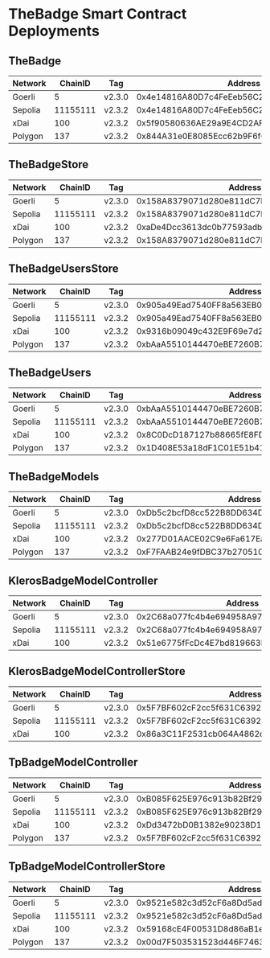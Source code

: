 # TheBadge Smart Contract Deployments

## TheBadge

| Network | ChainID  | Tag    | Address                                    |
| ------- | -------- | ------ | ------------------------------------------ |
| Goerli  | 5        | v2.3.0 | 0x4e14816A80D7c4FeEeb56C225e821c6374F4AB56 |
| Sepolia | 11155111 | v2.3.2 | 0x4e14816A80D7c4FeEeb56C225e821c6374F4AB56 |
| xDai    | 100      | v2.3.2 | 0x5f90580636AE29a9E4CD2AFFCE6d73501cD594F2 |
| Polygon | 137      | v2.3.2 | 0x844A31e0E8085Ecc62b9F6f6BEb55f0BdeBBaa4C |

## TheBadgeStore

| Network | ChainID  | Tag    | Address                                    |
| ------- | -------- | ------ | ------------------------------------------ |
| Goerli  | 5        | v2.3.0 | 0x158A8379071d280e811dC7b670c22a0b46dC582D |
| Sepolia | 11155111 | v2.3.2 | 0x158A8379071d280e811dC7b670c22a0b46dC582D |
| xDai    | 100      | v2.3.2 | 0xaDe4Dcc3613dc0b77593adb3D694F2F6f71E4125 |
| Polygon | 137      | v2.3.2 | 0x158A8379071d280e811dC7b670c22a0b46dC582D |

## TheBadgeUsersStore

| Network | ChainID  | Tag    | Address                                    |
| ------- | -------- | ------ | ------------------------------------------ |
| Goerli  | 5        | v2.3.0 | 0x905a49Ead7540FF8a563EB02F66B5c13c5e8eC71 |
| Sepolia | 11155111 | v2.3.2 | 0x905a49Ead7540FF8a563EB02F66B5c13c5e8eC71 |
| xDai    | 100      | v2.3.2 | 0x9316b09049c432E9F69e7d2f613036d936332Ad1 |
| Polygon | 137      | v2.3.2 | 0xbAaA5510144470eBE7260B743CA5516596A0250E |

## TheBadgeUsers

| Network | ChainID  | Tag    | Address                                    |
| ------- | -------- | ------ | ------------------------------------------ |
| Goerli  | 5        | v2.3.0 | 0xbAaA5510144470eBE7260B743CA5516596A0250E |
| Sepolia | 11155111 | v2.3.2 | 0xbAaA5510144470eBE7260B743CA5516596A0250E |
| xDai    | 100      | v2.3.2 | 0x8C0DcD187127b88665fE8FD4F39Cb18758946C0f |
| Polygon | 137      | v2.3.2 | 0x1D408E53a18dF1C01E51b412Cd60fA3aB11733c3 |

## TheBadgeModels

| Network | ChainID  | Tag    | Address                                    |
| ------- | -------- | ------ | ------------------------------------------ |
| Goerli  | 5        | v2.3.0 | 0xDb5c2bcfD8cc522B8DD634DC507E135383049566 |
| Sepolia | 11155111 | v2.3.2 | 0xDb5c2bcfD8cc522B8DD634DC507E135383049566 |
| xDai    | 100      | v2.3.2 | 0x277D01AACE02C9e6Fa617Ea61Ece24BEDa46453c |
| Polygon | 137      | v2.3.2 | 0xF7FAAB24e9fDBC37b270510AdAB45e672eFD5D0d |

## KlerosBadgeModelController

| Network | ChainID  | Tag    | Address                                    |
| ------- | -------- | ------ | ------------------------------------------ |
| Goerli  | 5        | v2.3.0 | 0x2C68a077fc4b4e694958A978b409e4127D68f811 |
| Sepolia | 11155111 | v2.3.2 | 0x2C68a077fc4b4e694958A978b409e4127D68f811 |
| xDai    | 100      | v2.3.2 | 0x51e6775fFcDc4E7bd819663E9CabD2bE723C4fBf |

## KlerosBadgeModelControllerStore

| Network | ChainID  | Tag    | Address                                    |
| ------- | -------- | ------ | ------------------------------------------ |
| Goerli  | 5        | v2.3.0 | 0x5F7BF602cF2cc5f631C639293CA0bC733eCD31A6 |
| Sepolia | 11155111 | v2.3.2 | 0x5F7BF602cF2cc5f631C639293CA0bC733eCD31A6 |
| xDai    | 100      | v2.3.2 | 0x86a3C11F2531cb064A4862d371DCB53793E26437 |

## TpBadgeModelController

| Network | ChainID  | Tag    | Address                                    |
| ------- | -------- | ------ | ------------------------------------------ |
| Goerli  | 5        | v2.3.0 | 0xB085F625E976c913b82Bf291d32Dc0E55566D3Af |
| Sepolia | 11155111 | v2.3.2 | 0xB085F625E976c913b82Bf291d32Dc0E55566D3Af |
| xDai    | 100      | v2.3.2 | 0xDd3472bD0B1382e90238D19b5916C71a657eF223 |
| Polygon | 137      | v2.3.2 | 0x5F7BF602cF2cc5f631C639293CA0bC733eCD31A6 |

## TpBadgeModelControllerStore

| Network | ChainID  | Tag    | Address                                    |
| ------- | -------- | ------ | ------------------------------------------ |
| Goerli  | 5        | v2.3.0 | 0x9521e582c3d52cF6a8Dd5adc350f66cB0814c281 |
| Sepolia | 11155111 | v2.3.2 | 0x9521e582c3d52cF6a8Dd5adc350f66cB0814c281 |
| xDai    | 100      | v2.3.2 | 0x59168cE4F00531D8d86aB1eeBBB670DB537dA8AB |
| Polygon | 137      | v2.3.2 | 0x00d7F503531523d446F746387D53BFaa2B0ee182 |
